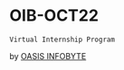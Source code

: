 # OIB-OCT22

`Virtual Internship Program`

<p>by <a href="https://www.oasisinfobyte.in/">OASIS INFOBYTE</a> </p>
